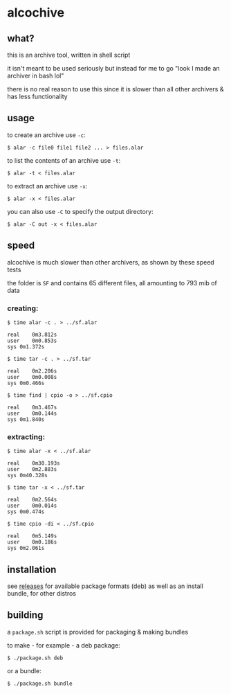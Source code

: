 # alcochive

## what?

this is an archive tool, written in shell script

it isn't meant to be used seriously but instead for me
to go "look I made an archiver in bash lol"

there is no real reason to use this since it is slower
than all other archivers & has less functionality

## usage

to create an archive use `-c`:

```
$ alar -c file0 file1 file2 ... > files.alar
```

to list the contents of an archive use `-t`:

```
$ alar -t < files.alar
```

to extract an archive use `-x`:

```
$ alar -x < files.alar
```

you can also use `-C` to specify the output directory:

```
$ alar -C out -x < files.alar
```

## speed

alcochive is much slower than other archivers, as shown
by these speed tests

the folder is `SF` and contains 65 different files, all
amounting to 793 mib of data

### creating:

```
$ time alar -c . > ../sf.alar

real	0m3.812s
user	0m0.853s
sys	0m1.372s

$ time tar -c . > ../sf.tar

real	0m2.206s
user	0m0.008s
sys	0m0.466s

$ time find | cpio -o > ../sf.cpio

real	0m3.467s
user	0m0.144s
sys	0m1.840s
```

### extracting:

```
$ time alar -x < ../sf.alar

real	0m30.193s
user	0m2.883s
sys	0m40.328s

$ time tar -x < ../sf.tar

real	0m2.564s
user	0m0.014s
sys	0m0.474s

$ time cpio -di < ../sf.cpio

real	0m5.149s
user	0m0.186s
sys	0m2.061s
```

## installation

see [releases](https://github.com/alemontn/alcochive/releases)
for available package formats (deb) as well as an install
bundle, for other distros

## building

a `package.sh` script is provided for packaging & making
bundles

to make - for example - a deb package:

```
$ ./package.sh deb
```

or a bundle:

```
$ ./package.sh bundle
```
